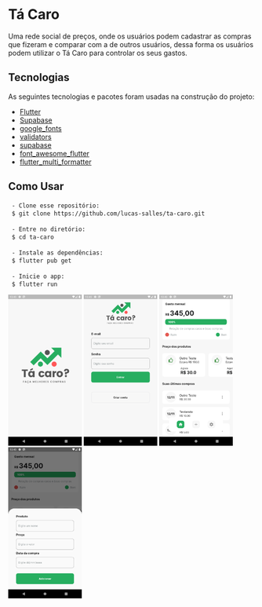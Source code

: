 # Tá Caro

Uma rede social de preços, onde os usuários podem cadastrar as compras que fizeram e comparar com a de outros usuários, dessa forma os usuários podem utilizar o Tá Caro para controlar os seus gastos.

## Tecnologias

As seguintes tecnologias e pacotes foram usadas na construção do projeto:

- [Flutter](https://flutter.dev/)
- [Supabase](https://supabase.com/)
- [google_fonts](https://pub.dev/packages/google_fonts)
- [validators](https://pub.dev/packages/validators)
- [supabase](https://pub.dev/packages/supabase)
- [font_awesome_flutter](https://pub.dev/packages/font_awesome_flutter)
- [flutter_multi_formatter](https://pub.dev/packages/flutter_multi_formatter)

## Como Usar

```
 - Clone esse repositório:
 $ git clone https://github.com/lucas-salles/ta-caro.git

 - Entre no diretório:
 $ cd ta-caro

 - Instale as dependências:
 $ flutter pub get

 - Inicie o app: 
 $ flutter run
 ```

<div>
  <img src="screenshots/splash_screen.png" width="150" />
  <img src="screenshots/login.png" width="150" /> 
  <img src="screenshots/compras.png" width="150" />
  <img src="screenshots/cadastrar_compra.png" width="150" />
</div>
